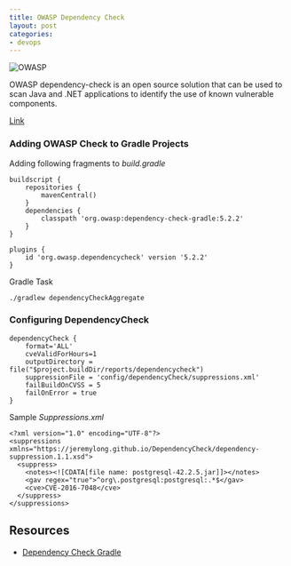 ```yaml
---
title: OWASP Dependency Check
layout: post
categories:
- devops
---
```


![OWASP](https://www.owasp.org/images/thumb/f/fe/Owasp_logo.jpg/300px-Owasp_logo.jpg)

OWASP dependency-check is an open source solution that can be used to scan Java and .NET applications to identify the use of known vulnerable components.

[Link](https://jeremylong.github.io/DependencyCheck/index.html)

### Adding OWASP Check to Gradle Projects

Adding following fragments to *build.gradle*
```
buildscript {
	repositories {
		mavenCentral()
	}
	dependencies {
		classpath 'org.owasp:dependency-check-gradle:5.2.2'
	}
}

plugins {
	id 'org.owasp.dependencycheck' version '5.2.2'
}
```

Gradle Task

```
./gradlew dependencyCheckAggregate
```

### Configuring DependencyCheck

```
dependencyCheck {
	format='ALL'
    cveValidForHours=1
	outputDirectory = file("$project.buildDir/reports/dependencycheck")
	suppressionFile = 'config/dependencyCheck/suppressions.xml'
	failBuildOnCVSS = 5
  	failOnError = true
}
```

Sample *Suppressions.xml*
```
<?xml version="1.0" encoding="UTF-8"?>
<suppressions xmlns="https://jeremylong.github.io/DependencyCheck/dependency-suppression.1.1.xsd">
  <suppress>
    <notes><![CDATA[file name: postgresql-42.2.5.jar]]></notes>
    <gav regex="true">^org\.postgresql:postgresql:.*$</gav>
    <cve>CVE-2016-7048</cve>
  </suppress>
</suppressions>
```

## Resources

* [Dependency Check Gradle](https://jeremylong.github.io/DependencyCheck/dependency-check-gradle/index.html)